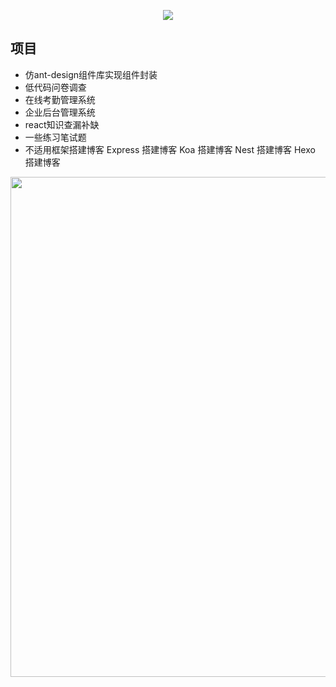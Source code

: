 <p align="center">
<img src="https://capsule-render.vercel.app/api?type=waving&color=timeGradient&height=300&&section=header&text=Hi There&fontSize=90&fontAlign=50&fontAlignY=30&desc=I am Lucky 2000&descAlign=50&descSize=30&descAlignY=60&animation=twinkling" />
</p>

## 项目

- 仿ant-design组件库实现组件封装
- 低代码问卷调查
- 在线考勤管理系统
- 企业后台管理系统
- react知识查漏补缺
- 一些练习笔试题
- 不适用框架搭建博客  Express 搭建博客  Koa 搭建博客  Nest 搭建博客  Hexo 搭建博客

<img width="800" src="https://github-readme-activity-graph.vercel.app/graph?username=leilei405&theme=github-compact&hide_border=true&area=true" />
